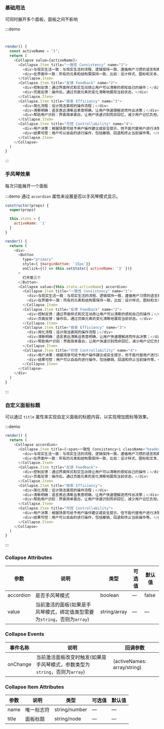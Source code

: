 ### 基础用法

可同时展开多个面板，面板之间不影响

:::demo
```js


render() {
  const activeName = "1";
  return (
    <Collapse value={activeName}>
      <Collapse.Item title="一致性 Consistency" name="1">
        <div>与现实生活一致：与现实生活的流程、逻辑保持一致，遵循用户习惯的语言和概念；</div>
        <div>在界面中一致：所有的元素和结构需保持一致，比如：设计样式、图标和文本、元素的位置等。</div>
      </Collapse.Item>
      <Collapse.Item title="反馈 Feedback" name="2">
        <div>控制反馈：通过界面样式和交互动效让用户可以清晰的感知自己的操作；</div>
        <div>页面反馈：操作后，通过页面元素的变化清晰地展现当前状态。</div>
      </Collapse.Item>
      <Collapse.Item title="效率 Efficiency" name="3">
        <div>简化流程：设计简洁直观的操作流程；</div>
        <div>清晰明确：语言表达清晰且表意明确，让用户快速理解进而作出决策；</div>
        <div>帮助用户识别：界面简单直白，让用户快速识别而非回忆，减少用户记忆负担。</div>
      </Collapse.Item>
      <Collapse.Item title="可控 Controllability" name="4">
        <div>用户决策：根据场景可给予用户操作建议或安全提示，但不能代替用户进行决策；</div>
        <div>结果可控：用户可以自由的进行操作，包括撤销、回退和终止当前操作等。</div>
      </Collapse.Item>
    </Collapse>
  )
}
```
:::

### 手风琴效果

每次只能展开一个面板

:::demo 通过 `accordion` 属性来设置是否以手风琴模式显示。
```js
constructor(props) {
  super(props)

  this.state = {
    activeName: '1'
  }
}

render() {
  return (
    <div>
      <Button
        type="primary"
        style={ {marginBottom: '15px'}}
        onClick={() => this.setState({ activeName: '3' })}
      >
        打开第三个
      </Button>
      <Collapse value={this.state.activeName} accordion>
        <Collapse.Item title="一致性 Consistency" name="1">
          <div>与现实生活一致：与现实生活的流程、逻辑保持一致，遵循用户习惯的语言和概念；</div>
          <div>在界面中一致：所有的元素和结构需保持一致，比如：设计样式、图标和文本、元素的位置等。</div>
        </Collapse.Item>
        <Collapse.Item title="反馈 Feedback" name="2">
          <div>控制反馈：通过界面样式和交互动效让用户可以清晰的感知自己的操作；</div>
          <div>页面反馈：操作后，通过页面元素的变化清晰地展现当前状态。</div>
        </Collapse.Item>
        <Collapse.Item title="效率 Efficiency" name="3">
          <div>简化流程：设计简洁直观的操作流程；</div>
          <div>清晰明确：语言表达清晰且表意明确，让用户快速理解进而作出决策；</div>
          <div>帮助用户识别：界面简单直白，让用户快速识别而非回忆，减少用户记忆负担。</div>
        </Collapse.Item>
        <Collapse.Item title="可控 Controllability" name="4">
          <div>用户决策：根据场景可给予用户操作建议或安全提示，但不能代替用户进行决策；</div>
          <div>结果可控：用户可以自由的进行操作，包括撤销、回退和终止当前操作等。</div>
        </Collapse.Item>
      </Collapse>
    </div>
  )
}
```
:::

### 自定义面板标题

可以通过 `title` 属性来实现自定义面板的标题内容，以实现增加图标等效果。

:::demo
```js
render() {
  return (
    <Collapse accordion>
      <Collapse.Item title={<span>一致性 Consistency<i className="header-icon el-icon-information"></i></span>}>
        <div>与现实生活一致：与现实生活的流程、逻辑保持一致，遵循用户习惯的语言和概念；</div>
        <div>在界面中一致：所有的元素和结构需保持一致，比如：设计样式、图标和文本、元素的位置等。</div>
      </Collapse.Item>
      <Collapse.Item title="反馈 Feedback">
        <div>控制反馈：通过界面样式和交互动效让用户可以清晰的感知自己的操作；</div>
        <div>页面反馈：操作后，通过页面元素的变化清晰地展现当前状态。</div>
      </Collapse.Item>
      <Collapse.Item title="效率 Efficiency">
        <div>简化流程：设计简洁直观的操作流程；</div>
        <div>清晰明确：语言表达清晰且表意明确，让用户快速理解进而作出决策；</div>
        <div>帮助用户识别：界面简单直白，让用户快速识别而非回忆，减少用户记忆负担。</div>
      </Collapse.Item>
      <Collapse.Item title="可控 Controllability">
        <div>用户决策：根据场景可给予用户操作建议或安全提示，但不能代替用户进行决策；</div>
        <div>结果可控：用户可以自由的进行操作，包括撤销、回退和终止当前操作等。</div>
      </Collapse.Item>
    </Collapse>
  )
}
```
:::

### Collapse Attributes
| 参数      | 说明          | 类型      | 可选值                           | 默认值  |
|---------- |-------------- |---------- |--------------------------------  |-------- |
| accordion | 是否手风琴模式 | boolean | — | false |
| value | 当前激活的面板(如果是手风琴模式，绑定值类型需要为`string`，否则为`array`) | string/array | — | — |

### Collapse Events
| 事件名称 | 说明 | 回调参数 |
|---------|---------|---------|
| onChange | 当前激活面板改变时触发(如果是手风琴模式，参数类型为`string`，否则为`array`) | (activeNames: array/string) |


### Collapse Item Attributes
| 参数      | 说明          | 类型      | 可选值                           | 默认值  |
|---------- |-------------- |---------- |--------------------------------  |-------- |
| name | 唯一标志符 | string/number | — | — |
| title | 面板标题 | string/node | — | — |
